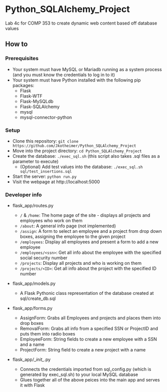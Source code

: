 # Python_SQLAlchemy_Project
Lab 4c for COMP 353 to create dynamic web content based off database values

## How to

### Prerequisites

- Your system must have MySQL or Mariadb running as a system process (and you must know the credentials to log in to it)
- Your system must have Python installed with the following pip packages:
  - Flask
  - Flask-WTF
  - Flask-MySQLdb
  - Flask-SQLAlchemy
  - mysql
  - mysql-connector-python

### Setup

- Clone this repository: `git clone https://github.com/Jkotheimer/Python_SQLAlchemy_Project`
- Move into the project directory: `cd Python_SQLAlchemy_Project`
- Create the database: `./exec_sql.sh` (this script also takes .sql files as a parameter to execute)
  - (Optional) Add test values into the database: `./exec_sql.sh sql/test_insertions.sql`
- Start the server: `python run.py`
- Visit the webpage at http://localhost:5000

### Developer info

- flask_app/routes.py
  - `/` & `/home`: The home page of the site - displays all projects and employees who work on them
  - `/about`: A general info page (not implemented)
  - `/assign`: A form to select an employee and a project from drop down boxes, assigning the employee to the given project
  - `/employees`: Display all employees and present a form to add a new employee
  - `/employees/<ssn>`: Get all info about the employee with the specified social security number
  - `/projects`: Display all projects and who is working on them
  - `/projects/<ID>`: Get all info about the project with the specified ID number
  
- flask_app/models.py
  - A Flask Pythonic class representation of the database created at sql/create_db.sql

- flask_app/forms.py
  - AssignForm: Grabs all Employees and projects and places them into drop boxes
  - RemovalForm: Grabs all info from a specified SSN or ProjectID and puts them into radio boxes
  - EmployeeForm: String fields to create a new employee with a SSN and a name
  - ProjectForm: String field to create a new project with a name
  
- flask_app/\__init\__.py
  - Connects the credentials imported from sql_config.py (which is generated by exec_sql.sh) to your local MySQL database
  - Glues together all of the above peices into the main app and serves it with Flask
  
  
